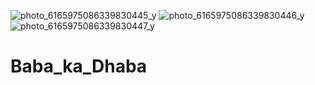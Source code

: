 ![photo_6165975086339830445_y](https://user-images.githubusercontent.com/80159964/210169030-ce157bf0-82ab-460c-99c2-2fae6a40e6f6.jpg)
![photo_6165975086339830446_y](https://user-images.githubusercontent.com/80159964/210169031-2d102892-633b-45f3-bcc7-103fa8459b3a.jpg)
![photo_6165975086339830447_y](https://user-images.githubusercontent.com/80159964/210169034-48a28d48-793b-45d5-b440-416758407d5d.jpg)
# Baba_ka_Dhaba
